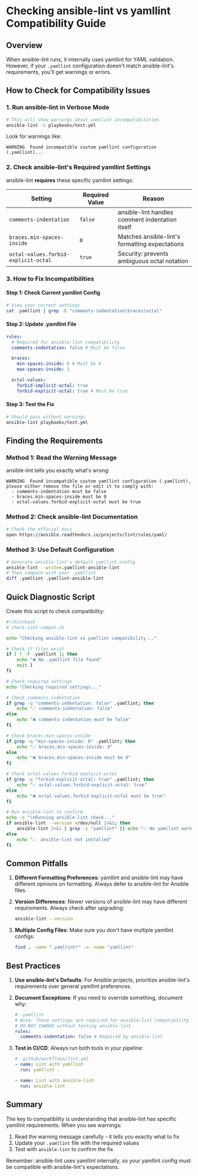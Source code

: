 # Checking ansible-lint vs yamllint Compatibility Guide

## Overview

When ansible-lint runs, it internally uses yamllint for YAML validation. However, if your `.yamllint` configuration
doesn't match ansible-lint's requirements, you'll get warnings or errors.

## How to Check for Compatibility Issues

### 1. Run ansible-lint in Verbose Mode

```bash
# This will show warnings about yamllint incompatibilities
ansible-lint -v playbooks/test.yml
```

Look for warnings like:

```
WARNING  Found incompatible custom yamllint configuration (.yamllint)...
```

### 2. Check ansible-lint's Required yamllint Settings

ansible-lint **requires** these specific yamllint settings:

| Setting                              | Required Value | Reason                                          |
| ------------------------------------ | -------------- | ----------------------------------------------- |
| `comments-indentation`               | `false`        | ansible-lint handles comment indentation itself |
| `braces.min-spaces-inside`           | `0`            | Matches ansible-lint's formatting expectations  |
| `octal-values.forbid-explicit-octal` | `true`         | Security: prevents ambiguous octal notation     |

### 3. How to Fix Incompatibilities

#### Step 1: Check Current yamllint Config

```bash
# View your current settings
cat .yamllint | grep -E "comments-indentation|braces|octal"
```

#### Step 2: Update .yamllint File

```yaml
rules:
  # Required for ansible-lint compatibility
  comments-indentation: false # Must be false

  braces:
    min-spaces-inside: 0 # Must be 0
    max-spaces-inside: 1

  octal-values:
    forbid-implicit-octal: true
    forbid-explicit-octal: true # Must be true
```

#### Step 3: Test the Fix

```bash
# Should pass without warnings
ansible-lint playbooks/test.yml
```

## Finding the Requirements

### Method 1: Read the Warning Message

ansible-lint tells you exactly what's wrong:

```
WARNING  Found incompatible custom yamllint configuration (.yamllint), please either remove the file or edit it to comply with:
  - comments-indentation must be false
  - braces.min-spaces-inside must be 0
  - octal-values.forbid-explicit-octal must be true
```

### Method 2: Check ansible-lint Documentation

```bash
# Check the official docs
open https://ansible.readthedocs.io/projects/lint/rules/yaml/
```

### Method 3: Use Default Configuration

```bash
# Generate ansible-lint's default yamllint config
ansible-lint --write=.yamllint-ansible-lint
# Then compare with your .yamllint
diff .yamllint .yamllint-ansible-lint
```

## Quick Diagnostic Script

Create this script to check compatibility:

```bash
#!/bin/bash
# check-lint-compat.sh

echo "Checking ansible-lint vs yamllint compatibility..."

# Check if files exist
if [ ! -f .yamllint ]; then
    echo "❌ No .yamllint file found"
    exit 1
fi

# Check required settings
echo "Checking required settings..."

# Check comments-indentation
if grep -q "comments-indentation: false" .yamllint; then
    echo "✅ comments-indentation: false"
else
    echo "❌ comments-indentation must be false"
fi

# Check braces.min-spaces-inside
if grep -q "min-spaces-inside: 0" .yamllint; then
    echo "✅ braces.min-spaces-inside: 0"
else
    echo "❌ braces.min-spaces-inside must be 0"
fi

# Check octal-values.forbid-explicit-octal
if grep -q "forbid-explicit-octal: true" .yamllint; then
    echo "✅ octal-values.forbid-explicit-octal: true"
else
    echo "❌ octal-values.forbid-explicit-octal must be true"
fi

# Run ansible-lint to confirm
echo -e "\nRunning ansible-lint check..."
if ansible-lint --version >/dev/null 2>&1; then
    ansible-lint 2>&1 | grep -i "yamllint" || echo "✅ No yamllint warnings found"
else
    echo "⚠️  ansible-lint not installed"
fi
```

## Common Pitfalls

1. **Different Formatting Preferences**: yamllint and ansible-lint may have different opinions on formatting. Always
   defer to ansible-lint for Ansible files.

2. **Version Differences**: Newer versions of ansible-lint may have different requirements. Always check after
   upgrading:

   ```bash
   ansible-lint --version
   ```

3. **Multiple Config Files**: Make sure you don't have multiple yamllint configs:

   ```bash
   find . -name ".yamllint*" -o -name "yamllint"
   ```

## Best Practices

1. **Use ansible-lint's Defaults**: For Ansible projects, prioritize ansible-lint's requirements over general yamllint
   preferences.

2. **Document Exceptions**: If you need to override something, document why:

   ```yaml
   # .yamllint
   # Note: These settings are required for ansible-lint compatibility
   # DO NOT CHANGE without testing ansible-lint
   rules:
     comments-indentation: false # Required by ansible-lint
   ```

3. **Test in CI/CD**: Always run both tools in your pipeline:

   ```yaml
   # .github/workflows/lint.yml
   - name: Lint with yamllint
     run: yamllint .

   - name: Lint with ansible-lint
     run: ansible-lint
   ```

## Summary

The key to compatibility is understanding that ansible-lint has specific yamllint requirements. When you see warnings:

1. Read the warning message carefully - it tells you exactly what to fix
2. Update your `.yamllint` file with the required values
3. Test with `ansible-lint` to confirm the fix

Remember: ansible-lint uses yamllint internally, so your yamllint config must be compatible with ansible-lint's
expectations.
